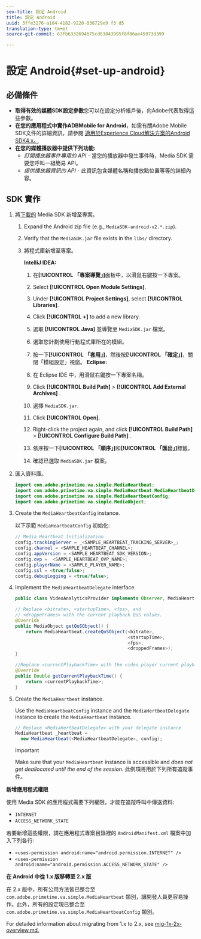 ```yaml
---
seo-title: 設定 Android
title: 設定 Android
uuid: 3ffe3276-a104-4182-9220-038729e9 f3 d5
translation-type: tm+mt
source-git-commit: 63fb6332694675cd03843995f8f86ae45973d399

---
```



# 設定 Android{#set-up-android}

## 必備條件

* **取得有效的媒體SDK設定參數**&#x200B;您可以在設定分析帳戶後，向Adobe代表取得這些參數。
* **在您的應用程式中實作ADBMobile
for Android**，如需有關Adobe Mobile SDK文件的詳細資訊，請參閱 [適用於Experience Cloud解決方案的Android SDK4.x。](https://marketing.adobe.com/resources/help/en_US/mobile/android/)
* **在您的媒體播放器中提供下列功能:**
   * *訂閱播放器事件專用的 API* - 當您的播放器中發生事件時，Media SDK 需要您呼叫一組簡易 API。
   * *提供播放器資訊的 API* - 此資訊包含媒體名稱和播放點位置等等的詳細內容。

## SDK 實作

1. 將[下載的](../../sdk-implement/download-sdks.md#section_551A10AD7880426BB29AE52482BB4211) Media SDK 新增至專案。

   1. Expand the Android zip file (e.g., `MediaSDK-android-v2.*.zip`).
   1. Verify that the `MediaSDK.jar` file exists in the `libs/` directory.

   1. 將程式庫新增至專案。

      **IntelliJ IDEA:**

      1. 在&#x200B;**[!UICONTROL 「專案導覽」]**&#x200B;面板中，以滑鼠右鍵按一下專案。
      1. Select **[!UICONTROL Open Module Settings]**.
      1. Under **[!UICONTROL Project Settings]**, select **[!UICONTROL Libraries]**.

      1. Click **[!UICONTROL +]** to add a new library.
      1. 選取 **[!UICONTROL Java]** 並導覽至 `MediaSDK.jar` 檔案。

      1. 選取您計劃使用行動程式庫所在的模組。
      1. 按一下&#x200B;**[!UICONTROL 「套用」]**，然後按&#x200B;**[!UICONTROL 「確定」]**，關閉「模組設定」視窗。
      **Eclipse:**

      1. 在 Eclipse IDE 中，用滑鼠右鍵按一下專案名稱。
      1. Click  **[!UICONTROL Build Path]** &gt; **[!UICONTROL Add External Archives]** .
      1. 選擇 `MediaSDK.jar`.
      1. Click **[!UICONTROL Open]**.
      1. Right-click the project again, and click  **[!UICONTROL Build Path]** &gt; **[!UICONTROL Configure Build Path]** .
      1. 依序按一下&#x200B;**[!UICONTROL 「順序」]**&#x200B;和&#x200B;**[!UICONTROL 「匯出」]**&#x200B;標籤。

      1. 確認已選取 `MediaSDK.jar` 檔案。


1. 匯入資料庫。

   ```java
   import com.adobe.primetime.va.simple.MediaHeartbeat; 
   import com.adobe.primetime.va.simple.MediaHeartbeat.MediaHeartbeatDelegate; 
   import com.adobe.primetime.va.simple.MediaHeartbeatConfig; 
   import com.adobe.primetime.va.simple.MediaObject; 
   ```

1. Create the `MediaHeartbeatConfig` instance.

   以下示範 `MediaHeartbeatConfig` 初始化:

   ```java
   // Media Heartbeat Initialization 
   config.trackingServer = _<SAMPLE_HEARTBEAT_TRACKING_SERVER>_; 
   config.channel = <SAMPLE_HEARTBEAT_CHANNEL>; 
   config.appVersion = <SAMPLE_HEARTBEAT_SDK_VERSION>; 
   config.ovp =  <SAMPLE_HEARTBEAT_OVP_NAME>; 
   config.playerName = <SAMPLE_PLAYER_NAME>; 
   config.ssl = <true/false>; 
   config.debugLogging = <true/false>; 
   ```

1. Implement the `MediaHeartbeatDelegate` interface.

   ```java
   public class VideoAnalyticsProvider implements Observer, MediaHeartbeatDelegate{}
   ```

   ```java
   // Replace <bitrate>, <startupTime>, <fps>, and  
   // <droppeFrames> with the current playback QoS values.  
   @Override 
   public MediaObject getQoSObject() { 
       return MediaHeartbeat.createQoSObject(<bitrate>,  
                                             <startupTime>,  
                                             <fps>,  
                                             <droppedFrames>); 
   } 
   
   //Replace <currentPlaybackTime> with the video player current playback time 
   @Override 
   public Double getCurrentPlaybackTime() { 
       return <currentPlaybackTime>; 
   }
   ```

1. Create the `MediaHeartbeat` instance.

   Use the `MediaHeartbeatConfig` instance and the `MediaHertbeatDelegate` instance to create the `MediaHeartbeat` instance.

   ```java
   // Replace <MediaHertbeatDelegate> with your delegate instance 
   MediaHeartbeat _heartbeat =  
     new MediaHeartbeat(<MediaHeartbeatDelegate>, config);
   ```

   >[!IMPORTANT]
   >
   >Make sure that your `MediaHeartbeat` instance is accessible and *does not get deallocated until the end of the session*. 此例項將用於下列所有追蹤事件。

**新增應用程式權限**

使用 Media SDK 的應用程式需要下列權限，才能在追蹤呼叫中傳送資料:

* `INTERNET`
* `ACCESS_NETWORK_STATE`

若要新增這些權限，請在應用程式專案目錄裡的 `AndroidManifest.xml` 檔案中加入下列各行:

* `<uses-permission android:name="android.permission.INTERNET" />`
* `<uses-permission android:name="android.permission.ACCESS_NETWORK_STATE" />`

**在 Android 中從 1.x 版移轉至 2.x 版**

在 2.x 版中，所有公用方法皆已整合至 `com.adobe.primetime.va.simple.MediaHeartbeat` 類別，讓開發人員更容易操作。此外，所有的設定現已整合至 `com.adobe.primetime.va.simple.MediaHeartbeatConfig` 類別。

For detailed information about migrating from 1.x to 2.x, see [mig-1x-2x-overview.md.](../../sdk-implement/va-1x-to-2x/mig-1x-2x-overview.md)
